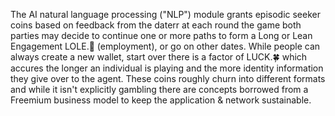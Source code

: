 

The AI natural language processing ("NLP") module grants episodic seeker coins based on feedback from the daterr at each round the game both parties may decide to continue one or more paths to form a Long or Lean Engagement LOLE.🍭 (employment), or go on other dates.  While people can always create a new wallet, start over there is a factor of LUCK.🍀 which accures the longer an individual is playing and the more identity information they give over to the agent.   These coins roughly churn into different formats and while it isn't explicitly gambling there are concepts borrowed from a Freemium business model to keep the application & network sustainable.   


